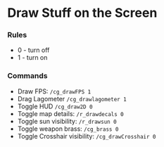 # Draw Stuff on the Screen

### Rules

* 0 - turn off
* 1 - turn on

### Commands

* Draw FPS: ```/cg_drawFPS 1```
* Drag Lagometer ```/cg_drawlagometer 1```
* Toggle HUD ```/cg_draw2D 0```
* Toggle map details: ```/r_drawdecals 0```
* Toggle sun visibility: ```/r_drawsun 0```
* Toggle weapon brass: ```/cg_brass 0```
* Toggle Crosshair visibility: ```/cg_drawCrosshair 0```
